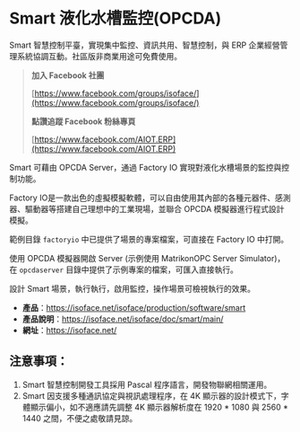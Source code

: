 # Smart 液化水槽監控(OPCDA)

Smart 智慧控制平臺，實現集中監控、資訊共用、智慧控制，與 ERP 企業經營管理系統協調互動。社區版非商業用途可免費使用。

> **加入 Facebook 社團**
>
> [https://www.facebook.com/groups/isoface/](https://www.facebook.com/groups/isoface/)
> 
> **點讚追蹤 Facebook 粉絲專頁**
> 
> [https://www.facebook.com/AIOT.ERP](https://www.facebook.com/AIOT.ERP)

Smart 可藉由 OPCDA Server，通過 Factory IO 實現對液化水槽場景的監控與控制功能。

Factory IO是一款出色的虛擬模擬軟體，可以自由使用其內部的各種元器件、感測器、驅動器等搭建自己理想中的工業現場，並聯合 OPCDA 模擬器進行程式設計模擬。

範例目錄 `factoryio` 中已提供了場景的專案檔案，可直接在 Factory IO 中打開。

使用 OPCDA 模擬器開啟 Server (示例使用 MatrikonOPC Server Simulator)，在 `opcdaserver` 目錄中提供了示例專案的檔案，可匯入直接執行。

設計 Smart 場景，執行執行，啟用監控，操作場景可檢視執行的效果。


* **產品**：https://isoface.net/isoface/production/software/smart
* **產品說明**：https://isoface.net/isoface/doc/smart/main/
* **網址**：https://isoface.net/

## 注意事項：
1. Smart 智慧控制開發工具採用 Pascal 程序語言，開發物聯網相關運用。
2. Smart 因支援多種通訊協定與視訊處理程序，在 4K 顯示器的設計模式下，字體顯示偏小，如不適應請先調整 4K 顯示器解析度在 1920 * 1080 與 2560 * 1440 之間，不便之處敬請見諒。
